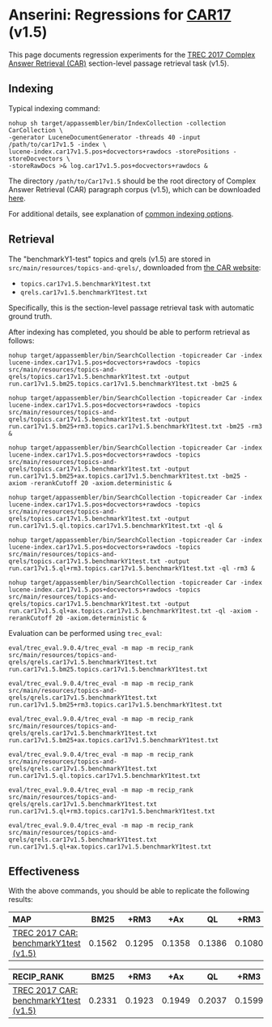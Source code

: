 # Anserini: Regressions for [CAR17](http://trec-car.cs.unh.edu/) (v1.5)

This page documents regression experiments for the [TREC 2017 Complex Answer Retrieval (CAR)](http://trec-car.cs.unh.edu/) section-level passage retrieval task (v1.5).

## Indexing

Typical indexing command:

```
nohup sh target/appassembler/bin/IndexCollection -collection CarCollection \
-generator LuceneDocumentGenerator -threads 40 -input /path/to/car17v1.5 -index \
lucene-index.car17v1.5.pos+docvectors+rawdocs -storePositions -storeDocvectors \
-storeRawDocs >& log.car17v1.5.pos+docvectors+rawdocs &
```

The directory `/path/to/Car17v1.5` should be the root directory of Complex Answer Retrieval (CAR) paragraph corpus (v1.5), which can be downloaded [here](http://trec-car.cs.unh.edu/datareleases/).

For additional details, see explanation of [common indexing options](common-indexing-options.md).

## Retrieval

The "benchmarkY1-test" topics and qrels (v1.5) are stored in `src/main/resources/topics-and-qrels/`, downloaded from [the CAR website](http://trec-car.cs.unh.edu/datareleases/):

+ `topics.car17v1.5.benchmarkY1test.txt`
+ `qrels.car17v1.5.benchmarkY1test.txt`

Specifically, this is the section-level passage retrieval task with automatic ground truth.

After indexing has completed, you should be able to perform retrieval as follows:

```
nohup target/appassembler/bin/SearchCollection -topicreader Car -index lucene-index.car17v1.5.pos+docvectors+rawdocs -topics src/main/resources/topics-and-qrels/topics.car17v1.5.benchmarkY1test.txt -output run.car17v1.5.bm25.topics.car17v1.5.benchmarkY1test.txt -bm25 &

nohup target/appassembler/bin/SearchCollection -topicreader Car -index lucene-index.car17v1.5.pos+docvectors+rawdocs -topics src/main/resources/topics-and-qrels/topics.car17v1.5.benchmarkY1test.txt -output run.car17v1.5.bm25+rm3.topics.car17v1.5.benchmarkY1test.txt -bm25 -rm3 &

nohup target/appassembler/bin/SearchCollection -topicreader Car -index lucene-index.car17v1.5.pos+docvectors+rawdocs -topics src/main/resources/topics-and-qrels/topics.car17v1.5.benchmarkY1test.txt -output run.car17v1.5.bm25+ax.topics.car17v1.5.benchmarkY1test.txt -bm25 -axiom -rerankCutoff 20 -axiom.deterministic &

nohup target/appassembler/bin/SearchCollection -topicreader Car -index lucene-index.car17v1.5.pos+docvectors+rawdocs -topics src/main/resources/topics-and-qrels/topics.car17v1.5.benchmarkY1test.txt -output run.car17v1.5.ql.topics.car17v1.5.benchmarkY1test.txt -ql &

nohup target/appassembler/bin/SearchCollection -topicreader Car -index lucene-index.car17v1.5.pos+docvectors+rawdocs -topics src/main/resources/topics-and-qrels/topics.car17v1.5.benchmarkY1test.txt -output run.car17v1.5.ql+rm3.topics.car17v1.5.benchmarkY1test.txt -ql -rm3 &

nohup target/appassembler/bin/SearchCollection -topicreader Car -index lucene-index.car17v1.5.pos+docvectors+rawdocs -topics src/main/resources/topics-and-qrels/topics.car17v1.5.benchmarkY1test.txt -output run.car17v1.5.ql+ax.topics.car17v1.5.benchmarkY1test.txt -ql -axiom -rerankCutoff 20 -axiom.deterministic &

```

Evaluation can be performed using `trec_eval`:

```
eval/trec_eval.9.0.4/trec_eval -m map -m recip_rank src/main/resources/topics-and-qrels/qrels.car17v1.5.benchmarkY1test.txt run.car17v1.5.bm25.topics.car17v1.5.benchmarkY1test.txt

eval/trec_eval.9.0.4/trec_eval -m map -m recip_rank src/main/resources/topics-and-qrels/qrels.car17v1.5.benchmarkY1test.txt run.car17v1.5.bm25+rm3.topics.car17v1.5.benchmarkY1test.txt

eval/trec_eval.9.0.4/trec_eval -m map -m recip_rank src/main/resources/topics-and-qrels/qrels.car17v1.5.benchmarkY1test.txt run.car17v1.5.bm25+ax.topics.car17v1.5.benchmarkY1test.txt

eval/trec_eval.9.0.4/trec_eval -m map -m recip_rank src/main/resources/topics-and-qrels/qrels.car17v1.5.benchmarkY1test.txt run.car17v1.5.ql.topics.car17v1.5.benchmarkY1test.txt

eval/trec_eval.9.0.4/trec_eval -m map -m recip_rank src/main/resources/topics-and-qrels/qrels.car17v1.5.benchmarkY1test.txt run.car17v1.5.ql+rm3.topics.car17v1.5.benchmarkY1test.txt

eval/trec_eval.9.0.4/trec_eval -m map -m recip_rank src/main/resources/topics-and-qrels/qrels.car17v1.5.benchmarkY1test.txt run.car17v1.5.ql+ax.topics.car17v1.5.benchmarkY1test.txt

```

## Effectiveness

With the above commands, you should be able to replicate the following results:

MAP                                     | BM25      | +RM3      | +Ax       | QL        | +RM3      | +Ax       |
:---------------------------------------|-----------|-----------|-----------|-----------|-----------|-----------|
[TREC 2017 CAR: benchmarkY1test (v1.5)](http://trec-car.cs.unh.edu/datareleases/)| 0.1562    | 0.1295    | 0.1358    | 0.1386    | 0.1080    | 0.1048    |


RECIP_RANK                              | BM25      | +RM3      | +Ax       | QL        | +RM3      | +Ax       |
:---------------------------------------|-----------|-----------|-----------|-----------|-----------|-----------|
[TREC 2017 CAR: benchmarkY1test (v1.5)](http://trec-car.cs.unh.edu/datareleases/)| 0.2331    | 0.1923    | 0.1949    | 0.2037    | 0.1599    | 0.1524    |


